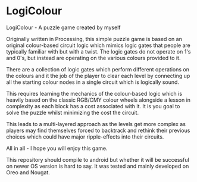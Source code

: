 # LogiColour
LogiColour - A puzzle game created by myself

Originally written in Processing, this simple puzzle game is based on an original colour-based circuit logic which mimics logic gates that people are typically familiar with but with a twist. The logic gates do not operate on 1's and 0's, but instead are operating on the various colours provided to it.

There are a collection of logic gates which perform different operations on the colours and it the job of the player to clear each level by connecting up all the starting colour nodes in a single circuit which is logically sound.

This requires learning the mechanics of the colour-based logic which is heavily based on the classic RGB/CMY colour wheels alongside a lesson in complexity as each block has a cost associated with it. It is you goal to solve the puzzle whilst minimizing the cost the circuit.

This leads to a multi-layered approach as the levels get more complex as players may find themselves forced to backtrack and rethink their previous choices which could have major ripple-effects into their circuits. 

All in all - I hope you will enjoy this game.

This repository should compile to android but whether it will be successful on newer OS version is hard to say. It was tested and mainly developed on Oreo and Nougat.
